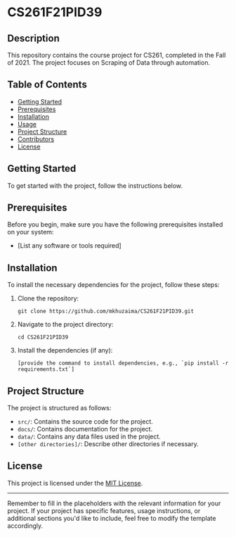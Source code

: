 # CS261F21PID39

## Description

This repository contains the course project for CS261, completed in the Fall of 2021. The project focuses on Scraping of Data through automation.

## Table of Contents

- [Getting Started](#getting-started)
- [Prerequisites](#prerequisites)
- [Installation](#installation)
- [Usage](#usage)
- [Project Structure](#project-structure)
- [Contributors](#contributors)
- [License](#license)

## Getting Started

To get started with the project, follow the instructions below.

## Prerequisites

Before you begin, make sure you have the following prerequisites installed on your system:

- [List any software or tools required]

## Installation

To install the necessary dependencies for the project, follow these steps:

1. Clone the repository:
   ```
   git clone https://github.com/mkhuzaima/CS261F21PID39.git
   ```
2. Navigate to the project directory:
   ```
   cd CS261F21PID39
   ```
3. Install the dependencies (if any):
   ```
   [provide the command to install dependencies, e.g., `pip install -r requirements.txt`]
   ```

## Project Structure

The project is structured as follows:

- `src/`: Contains the source code for the project.
- `docs/`: Contains documentation for the project.
- `data/`: Contains any data files used in the project.
- `[other directories]/`: Describe other directories if necessary.


## License

This project is licensed under the [MIT License](LICENSE).

---

Remember to fill in the placeholders with the relevant information for your project. If your project has specific features, usage instructions, or additional sections you'd like to include, feel free to modify the template accordingly.

